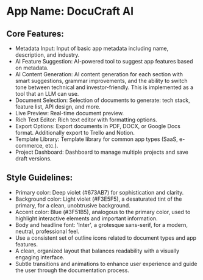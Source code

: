 # **App Name**: DocuCraft AI

## Core Features:

- Metadata Input: Input of basic app metadata including name, description, and industry.
- AI Feature Suggestion: AI-powered tool to suggest app features based on metadata.
- AI Content Generation: AI content generation for each section with smart suggestions, grammar improvements, and the ability to switch tone between technical and investor-friendly. This is implemented as a tool that an LLM can use.
- Document Selection: Selection of documents to generate: tech stack, feature list, API design, and more.
- Live Preview: Real-time document preview.
- Rich Text Editor: Rich text editor with formatting options.
- Export Options: Export documents in PDF, DOCX, or Google Docs format. Additionally export to Trello and Notion.
- Template Library: Template library for common app types (SaaS, e-commerce, etc.).
- Project Dashboard: Dashboard to manage multiple projects and save draft versions.

## Style Guidelines:

- Primary color: Deep violet (#673AB7) for sophistication and clarity.
- Background color: Light violet (#F3E5F5), a desaturated tint of the primary, for a clean, unobtrusive background.
- Accent color: Blue (#3F51B5), analogous to the primary color, used to highlight interactive elements and important information.
- Body and headline font: 'Inter', a grotesque sans-serif, for a modern, neutral, professional feel.
- Use a consistent set of outline icons related to document types and app features.
- A clean, organized layout that balances readability with a visually engaging interface.
- Subtle transitions and animations to enhance user experience and guide the user through the documentation process.